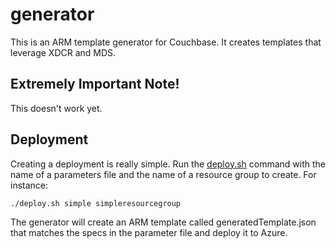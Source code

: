 # generator

This is an ARM template generator for Couchbase.  It creates templates that leverage XDCR and MDS.

## Extremely Important Note!

This doesn't work yet.

## Deployment

Creating a deployment is really simple.  Run the [deploy.sh](deploy.sh) command with the name of a parameters file and the name of a resource group to create.  For instance:

    ./deploy.sh simple simpleresourcegroup

The generator will create an ARM template called generatedTemplate.json that matches the specs in the parameter file and deploy it to Azure.
